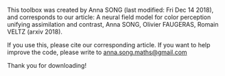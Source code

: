 This toolbox was created by Anna SONG (last modified: Fri Dec 14 2018),
and corresponds to our article:
A neural field model for color perception unifying assimilation and contrast,
Anna SONG, Olivier FAUGERAS, Romain VELTZ (arxiv 2018).

If you use this, please cite our corresponding article.
If you want to help improve the code, please write to anna.song.maths@gmail.com

Thank you for downloading!
